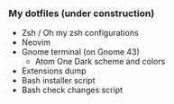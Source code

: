 ### My dotfiles (under construction)

* Zsh / Oh my zsh configurations
* Neovim
* Gnome terminal (on Gnome 43)
  * Atom One Dark scheme and colors
* Extensions dump
* Bash installer script
* Bash check changes script

